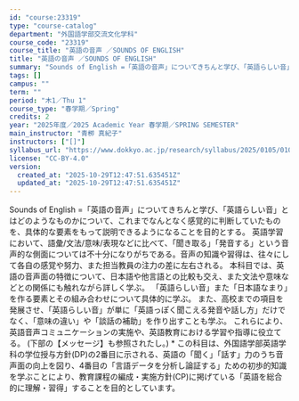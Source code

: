 ```yaml
---
id: "course:23319"
type: "course-catalog"
department: "外国語学部交流文化学科"
course_code: "23319"
course_title: "英語の音声 ／SOUNDS OF ENGLISH"
title: "英語の音声 ／SOUNDS OF ENGLISH"
summary: "Sounds of English =「英語の音声」についてきちんと学び、「英語らしい音」とはどのようなものかについて、これまでなんとなく感覚的に判断していたものを、具体的な要素をもって説明できるようになることを目的とする。 英語学習におい…"
tags: []
campus: ""
term: ""
period: "木1／Thu 1"
course_type: "春学期／Spring"
credits: 2
year: "2025年度／2025 Academic Year 春学期／SPRING SEMESTER"
main_instructor: "青栁 真紀子"
instructors: ["[]"]
syllabus_url: "https://www.dokkyo.ac.jp/research/syllabus/2025/0105/0105_23319_ja_JP.html"
license: "CC-BY-4.0"
version:
  created_at: "2025-10-29T12:47:51.635451Z"
  updated_at: "2025-10-29T12:47:51.635451Z"
---
```

Sounds of English =「英語の音声」についてきちんと学び、「英語らしい音」とはどのようなものかについて、これまでなんとなく感覚的に判断していたものを、具体的な要素をもって説明できるようになることを目的とする。 英語学習において、語彙/文法/意味/表現などに比べて、「聞き取る」「発音する」という音声的な側面については不十分になりがちである。音声の知識や習得は、往々にして各自の感覚や努力、また担当教員の注力の差に左右される。 本科目では、英語の音声面の特徴について、日本語や他言語との比較も交え、また文法や意味などとの関係にも触れながら詳しく学ぶ。 「英語らしい音」また「日本語なまり」を作る要素とその組み合わせについて具体的に学ぶ。 また、高校までの項目を発展させ、「英語らしい音」が単に「英語っぽく聞こえる発音や話し方」だけでなく、「意味の違い」や「談話の補助」を作り出すことも学ぶ。 これらにより、英語音声コミュニケーションの実施や、英語教育における学習や指導に役立てる。 (下部の【メッセージ】も参照されたし。) * この科目は、外国語学部英語学科の学位授与方針(DP)の2番目に示される、英語の「聞く」「話す」力のうち音声面の向上を図り、4番目の「言語データを分析し論証する」ための初歩的知識を学ぶことにより、教育課程の編成・実施方針(CP)に掲げている「英語を総合的に理解・習得」することを目的としています。
